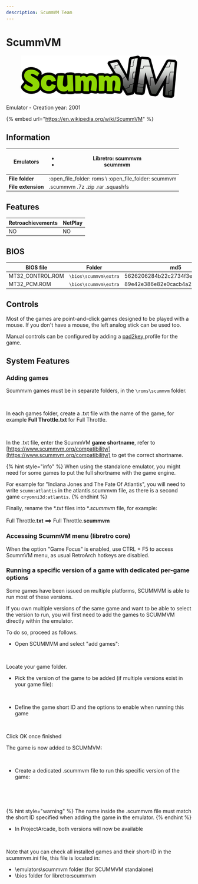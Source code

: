 ```yaml
---
description: ScummVM Team
---
```


# ScummVM

<figure><img src="https://raw.githubusercontent.com/fabricecaruso/es-theme-carbon/5149a33eed46b2af638b06119397d4023b75131f/art/logos/scummvm.svg" alt=""><figcaption></figcaption></figure>

Emulator - Creation year: 2001

{% embed url="https://en.wikipedia.org/wiki/ScummVM" %}

## Information

| **Emulators**      | <ul><li>Libretro: scummvm</li><li>scummvm</li></ul>      |
| ------------------ | -------------------------------------------------------- |
| **File folder**    | :open\_file\_folder: roms \ :open\_file\_folder: scummvm |
| **File extension** | .scummvm .7z .zip .rar .squashfs                         |

## Features

| Retroachievements | NetPlay |
| ----------------- | ------- |
| NO                | NO      |

## BIOS

| BIOS file         | Folder                | md5                              |
| ----------------- | --------------------- | -------------------------------- |
| MT32\_CONTROL.ROM | `\bios\scummvm\extra` | 5626206284b22c2734f3e9efefcd2675 |
| MT32\_PCM.ROM     | `\bios\scummvm\extra` | 89e42e386e82e0cacb4a2704a03706ca |

## Controls

Most of the games are point-and-click games designed to be played with a mouse. If you don't have a mouse, the left analog stick can be used too.

Manual controls can be configured by adding a [pad2key ](../../../controllers/pad2key.md)profile for the game.

## System Features

### Adding games

Scummvm games must be in separate folders, in the `\roms\scummvm` folder.

<figure><img src="https://i.imgur.com/qfDZ5Np.png" alt=""><figcaption></figcaption></figure>

In each games folder, create a .txt file with the name of the game, for example **Full Throttle.txt** for Full Throttle.

<figure><img src="https://i.imgur.com/zNotr1I.png" alt=""><figcaption></figcaption></figure>

In the .txt file, enter the ScummVM **game shortname**, refer to [https://www.scummvm.org/compatibility/](https://www.scummvm.org/compatibility/) to get the correct shortname.

{% hint style="info" %}
When using the standalone emulator, you might need for some games to put the full shortname with the game engine.

For example for "Indiana Jones and The Fate Of Atlantis", you will need to write `scumm:atlantis` in the atlantis.scummvm file, as there is a second game `cryomni3d:atlantis`.
{% endhint %}

Finally, rename the \*._txt_ files into \*._scummvm_ file, for example:\
\
Full Throttle.**txt**  **==>** Full Throttle.**scummvm**

### Accessing ScummVM menu (libretro core)

When the option "Game Focus" is enabled, use CTRL + F5 to access ScummVM menu, as usual RetroArch hotkeys are disabled.

### Running a specific version of a game with dedicated per-game options

Some games have been issued on multiple platforms, SCUMMVM is able to run most of these versions.

If you own multiple versions of the same game and want to be able to select the version to run, you will first need to add the games to SCUMMVM directly within the emulator.

To do so, proceed as follows.

* Open SCUMMVM and select "add games":

<figure><img src="https://i.imgur.com/iJoG99n.png" alt=""><figcaption></figcaption></figure>

Locate your game folder.

* Pick the version of the game to be added (if multiple versions exist in your game file):

<figure><img src="https://i.imgur.com/AOzAJp2.png" alt=""><figcaption></figcaption></figure>

* Define the game short ID and the options to enable when running this game

<figure><img src="https://i.imgur.com/SSQCrt7.png" alt=""><figcaption></figcaption></figure>

Click OK once finished

The game is now added to SCUMMVM:

<figure><img src="https://i.imgur.com/Ok0JkMy.png" alt=""><figcaption></figcaption></figure>

* Create a dedicated .scummvm file to run this specific version of the game:

<figure><img src="https://i.imgur.com/nCNTake.png" alt=""><figcaption></figcaption></figure>

<figure><img src="https://i.imgur.com/5DiPExS.png" alt=""><figcaption></figcaption></figure>

{% hint style="warning" %}
The name inside the .scummvm file must match the short ID specified when adding the game in the emulator.
{% endhint %}

* In ProjectArcade, both versions will now be available

<figure><img src="https://i.imgur.com/OTcJf0h.png" alt=""><figcaption></figcaption></figure>

Note that you can check all installed games and their short-ID in the scummvm.ini file, this file is located in:

* \emulators\scummvm folder (for SCUMMVM standalone)
* \bios folder for libretro:scummvm

<figure><img src="https://i.imgur.com/YUsciw5.png" alt=""><figcaption></figcaption></figure>

